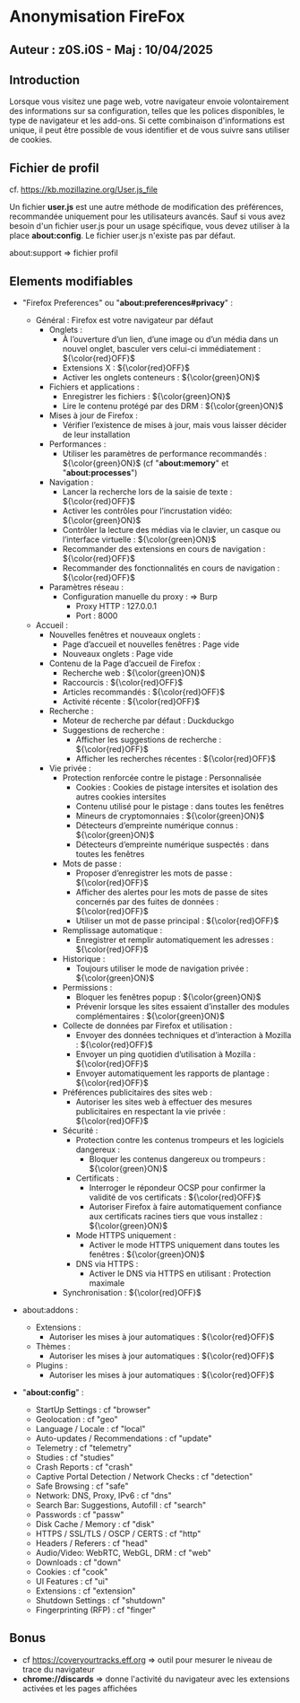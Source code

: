 # Anonymisation FireFox
## Auteur :  z0S.i0S  - Maj : 10/04/2025

## Introduction

Lorsque vous visitez une page web, votre navigateur envoie volontairement des informations sur sa configuration, telles que les polices disponibles, le type de navigateur et les add-ons. Si cette combinaison d'informations est unique, il peut être possible de vous identifier et de vous suivre sans utiliser de cookies.

## Fichier de profil

cf. https://kb.mozillazine.org/User.js_file

Un fichier **user.js** est une autre méthode de modification des préférences, recommandée uniquement pour les utilisateurs avancés. Sauf si vous avez besoin d'un fichier user.js pour un usage spécifique, vous devez utiliser à la place **about:config**. Le fichier user.js n'existe pas par défaut.

about:support => fichier profil

## Elements modifiables

- "Firefox Preferences" ou "**about:preferences#privacy**" :
  - Général : Firefox est votre navigateur par défaut
    - Onglets :
      - À l’ouverture d’un lien, d’une image ou d’un média dans un nouvel onglet, basculer vers celui-ci immédiatement : ${\color{red}OFF}$
      - Extensions X : ${\color{red}OFF}$
      - Activer les onglets conteneurs  : ${\color{green}ON}$
    - Fichiers et applications :
      - Enregistrer les fichiers :  ${\color{green}ON}$
      - Lire le contenu protégé par des DRM : ${\color{green}ON}$
    - Mises à jour de Firefox  :
      - Vérifier l’existence de mises à jour, mais vous laisser décider de leur installation
    - Performances : 
      - Utiliser les paramètres de performance recommandés : ${\color{green}ON}$ (cf "**about:memory**" et "**about:processes**")
    - Navigation :
      - Lancer la recherche lors de la saisie de texte : ${\color{red}OFF}$
      - Activer les contrôles pour l’incrustation vidéo: ${\color{green}ON}$ 
      - Contrôler la lecture des médias via le clavier, un casque ou l’interface virtuelle : ${\color{green}ON}$ 
      - Recommander des extensions en cours de navigation :  ${\color{red}OFF}$
      - Recommander des fonctionnalités en cours de navigation : ${\color{red}OFF}$
    - Paramètres réseau :
      - Configuration manuelle du proxy :  => Burp
        - Proxy HTTP : 127.0.0.1
        - Port : 8000
  - Accueil :
    - Nouvelles fenêtres et nouveaux onglets :
      - Page d’accueil et nouvelles fenêtres : Page vide
      - Nouveaux onglets : Page vide
    - Contenu de la Page d’accueil de Firefox :
      - Recherche web : ${\color{green}ON}$ 
      - Raccourcis : ${\color{red}OFF}$
      - Articles recommandés : ${\color{red}OFF}$
      - Activité récente : ${\color{red}OFF}$
    - Recherche :
      - Moteur de recherche par défaut  : Duckduckgo
      - Suggestions de recherche : 
        - Afficher les suggestions de recherche : ${\color{red}OFF}$
        - Afficher les recherches récentes : ${\color{red}OFF}$
    - Vie privée :
      - Protection renforcée contre le pistage : Personnalisée
        - Cookies : Cookies de pistage intersites et isolation des autres cookies intersites
        - Contenu utilisé pour le pistage : dans toutes les fenêtres
        - Mineurs de cryptomonnaies : ${\color{green}ON}$ 
        - Détecteurs d’empreinte numérique connus : ${\color{green}ON}$ 
        - Détecteurs d’empreinte numérique suspectés :  dans toutes les fenêtres
      - Mots de passe  :
        - Proposer d’enregistrer les mots de passe : ${\color{red}OFF}$
        - Afficher des alertes pour les mots de passe de sites concernés par des fuites de données : ${\color{red}OFF}$
        - Utiliser un mot de passe principal : ${\color{red}OFF}$
      - Remplissage automatique :
        - Enregistrer et remplir automatiquement les adresses  : ${\color{red}OFF}$
      - Historique :
        - Toujours utiliser le mode de navigation privée : ${\color{green}ON}$
      - Permissions :
        - Bloquer les fenêtres popup : ${\color{green}ON}$
        - Prévenir lorsque les sites essaient d’installer des modules complémentaires : ${\color{green}ON}$
      - Collecte de données par Firefox et utilisation : 
        - Envoyer des données techniques et d’interaction à Mozilla : ${\color{red}OFF}$
        - Envoyer un ping quotidien d’utilisation à Mozilla : ${\color{red}OFF}$
        - Envoyer automatiquement les rapports de plantage : ${\color{red}OFF}$
      - Préférences publicitaires des sites web :
        - Autoriser les sites web à effectuer des mesures publicitaires en respectant la vie privée : ${\color{red}OFF}$
      - Sécurité :
        - Protection contre les contenus trompeurs et les logiciels dangereux :
          - Bloquer les contenus dangereux ou trompeurs : ${\color{green}ON}$
        - Certificats : 
          - Interroger le répondeur OCSP pour confirmer la validité de vos certificats : ${\color{red}OFF}$
          - Autoriser Firefox à faire automatiquement confiance aux certificats racines tiers que vous installez : ${\color{green}ON}$
        - Mode HTTPS uniquement :
          - Activer le mode HTTPS uniquement dans toutes les fenêtres : ${\color{green}ON}$
        - DNS via HTTPS : 
          - Activer le DNS via HTTPS en utilisant : Protection maximale
      - Synchronisation : ${\color{red}OFF}$

- about:addons :
  - Extensions : 
    - Autoriser les mises à jour automatiques : ${\color{red}OFF}$
  - Thèmes :
    - Autoriser les mises à jour automatiques : ${\color{red}OFF}$
  - Plugins : 
    - Autoriser les mises à jour automatiques : ${\color{red}OFF}$

- "**about:config**" :
  - StartUp Settings : cf "browser"
  - Geolocation : cf "geo"
  - Language / Locale : cf  "local"
  - Auto-updates / Recommendations : cf "update"
  - Telemetry : cf "telemetry"
  - Studies : cf "studies"
  - Crash Reports : cf "crash"
  - Captive Portal Detection / Network Checks : cf "detection"
  - Safe Browsing : cf "safe"
  - Network: DNS, Proxy, IPv6 : cf "dns" 
  - Search Bar: Suggestions, Autofill : cf "search"
  - Passwords : cf "passw"
  - Disk Cache / Memory : cf "disk"
  - HTTPS / SSL/TLS / OSCP / CERTS : cf "http" 
  - Headers / Referers : cf "head"
  - Audio/Video: WebRTC, WebGL, DRM : cf "web" 
  - Downloads : cf "down"
  - Cookies : cf "cook"
  - UI Features : cf "ui"
  - Extensions : cf "extension"
  - Shutdown Settings : cf "shutdown"
  - Fingerprinting (RFP) : cf "finger"

## Bonus

- cf https://coveryourtracks.eff.org => outil pour mesurer le niveau de trace du navigateur
 - **chrome://discards** => donne l'activité du navigateur avec les extensions activées et les pages affichées

